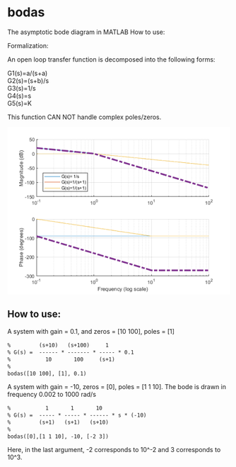# bodas
The asymptotic bode diagram in MATLAB
How to use:

Formalization:

An open loop transfer function is decomposed into the following forms:

G1(s)=a/(s+a)  
G2(s)=(s+b)/s  
G3(s)=1/s  
G4(s)=s  
G5(s)=K 

This function CAN NOT handle complex poles/zeros. 

![Screenshot](sshot.png)


## How to use:

A system with gain = 0.1, and zeros = [10 100], poles = [1]
```
%         (s+10)   (s+100)     1
% G(s) =  ------ * ------- * ----- * 0.1
%           10       100     (s+1)
%     
bodas([10 100], [1], 0.1)
```

A system with gain = -10, zeros = [0], poles = [1 1 10]. The bode is drawn in frequency 0.002 to 1000 rad/s
```
%           1       1       10
% G(s) =  ----- * ----- * ------ * s * (-10)
%         (s+1)   (s+1)   (s+10)
%        
bodas([0],[1 1 10], -10, [-2 3]) 
```
Here, in the last argument, -2 corresponds to 10^-2 and 3 corresponds to 10^3.
